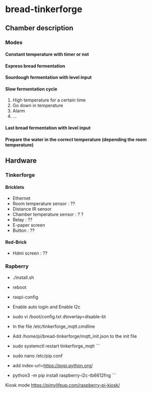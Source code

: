 # bread-tinkerforge

## Chamber description

### Modes
#### Constant temperature with timer or not
#### Express bread fermentation
#### Sourdough fermentation with level input

#### Slow fermentation cycle
1. High temperature for a certain time 
1. Go down in temperature
1. Alarm
1. ...

#### Last bread fermentation with level input

#### Prepare the water in the correct temperature (depending the room temperature)
 
## Hardware
### Tinkerforge
#### Bricklets
* Ethernet
* Room temperature sensor : ??
* Distance IR sensor
* Chamber temperature sensor : ? ?
* Relay : ??
* E-paper screen
* Button : ??
#### Red-Brick
* Hdmi screen : ??

### Rapberry

* ./install.sh
* reboot
* raspi-config
* Enable auto login and Enable I2c
* sudo vi /boot/config.txt dtoverlay=disable-bt

* In the file /etc/tinkerforge_mqtt.cmdline 
* Add /home/pi/bread-tinkerforge/mqtt_init.json to the init file
* sudo systemctl restart tinkerforge_mqtt
´´´
* sudo nano /etc/pip.conf
* add index-url=https://pypi.python.org/
* python3 -m pip install raspberry-i2c-tb6612fng
´´´

Kiosk mode
https://pimylifeup.com/raspberry-pi-kiosk/


